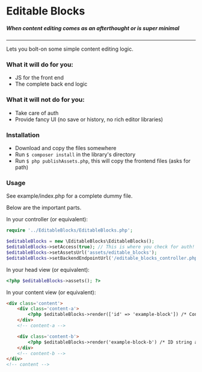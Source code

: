 # Editable Blocks

##### When content editing comes as an afterthought or is super minimal

-------
Lets you bolt-on some simple content editing logic.

### What it will do for you:

 * JS for the front end
 * The complete back end logic

### What it will **not** do for you:
 * Take care of auth
 * Provide fancy UI (no save or history, no rich editor libraries)

### Installation
 * Download and copy the files somewhere
 * Run ```$ composer install``` in the library's directory
 * Run ```$ php publishAssets.php```, this will copy the frontend files (asks for path)

### Usage
See example/index.php for a complete dummy file.

Below are the important parts.

In your controller (or equivalent):
```php
require '../EditableBlocks/EditableBlocks.php';

$editableBlocks = new \EditableBlocks\EditableBlocks();
$editableBlocks->setAccess(true); // This is where you check for auth!
$editableBlocks->setAssetsUrl('assets/editable_blocks');
$editableBlocks->setBackendEndpointUrl('/editable_blocks_controller.php');
```
In your head view (or equivalent):
```php
<?php $editableBlocks->assets(); ?>
```
In your content view (or equivalent):
```html
<div class='content'>
    <div class='content-a'>
        <?php $editableBlocks->render(['id' => 'example-block']) /* Config array as argument */ ?>
    </div>
    <!-- content-a -->

    <div class='content-b'>
        <?php $editableBlocks->render('example-block-b') /* ID string as argument */ ?>
    </div>
    <!-- content-b -->
</div>
<!-- content -->
```
